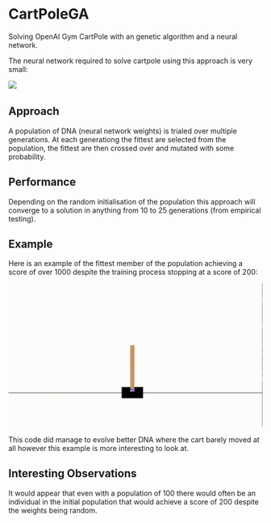 # CartPoleGA
Solving OpenAI Gym CartPole with an genetic algorithm and a neural network.

The neural network required to solve cartpole using this approach is very small:

![](media/NeuralNetwork.png)

## Approach

A population of DNA (neural network weights) is trialed over multiple generations. At each generationg the fittest are selected from the population, the fittest are then crossed over and mutated with some probability.

## Performance 

Depending on the random initialisation of the population this approach will converge to a solution in anything from 10 to 25 generations (from empirical testing).

## Example

Here is an example of the fittest member of the population achieving a score of over 1000 despite the training process stopping at a score of 200:

![](media/CartPole1000.gif)

This code did manage to evolve better DNA where the cart barely moved at all however this example is more interesting to look at.

## Interesting Observations

It would appear that even with a population of 100 there would often be an individual in the initial population that would achieve a score of 200 despite the weights being random.
